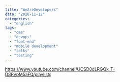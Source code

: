 ```yaml
---
title: "WeAreDevelopers"
date: "2020-11-12"
categories:
  - "english"
tags:
  - "cms"
  - "devops"
  - "font-end"
  - "mobile development"
  - "talks"
  - "testing"
---
```


https://www.youtube.com/channel/UCSD0dLRGQk_T-D3RvpM5aFQ/playlists
